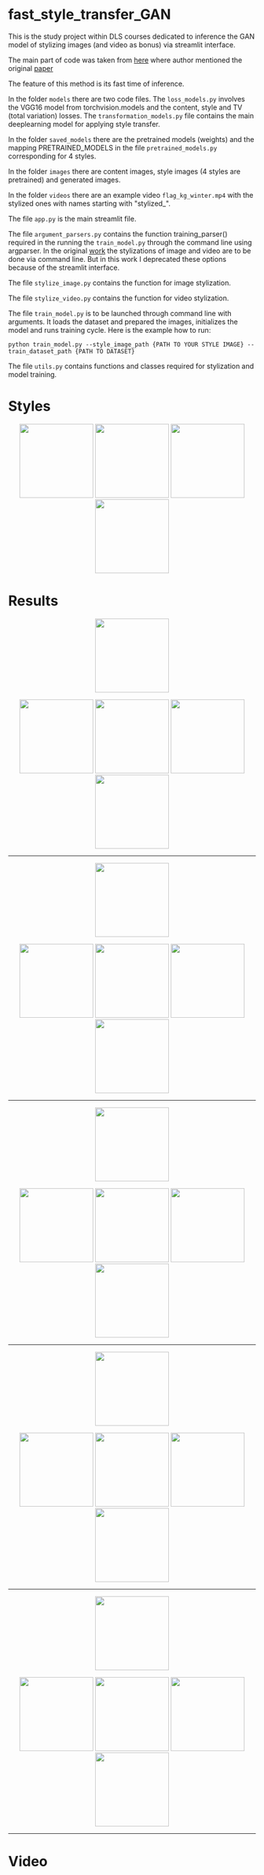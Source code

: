 # fast_style_transfer_GAN
This is the study project within DLS courses dedicated to inference the GAN model of stylizing images (and video as bonus) via streamlit interface.

The main part of code was taken from [here](https://github.com/igreat/fast-style-transfer/tree/main) where author mentioned the original [paper](https://cs.stanford.edu/people/jcjohns/eccv16/)

The feature of this method is its fast time of inference.

In the folder `models` there are two code files. The `loss_models.py` involves the VGG16 model from torchvision.models and the content, style and TV (total variation) losses. The `transformation_models.py` file contains the main deeplearning model for applying style transfer.

In the folder `saved_models` there are the pretrained models (weights) and the mapping PRETRAINED_MODELS in the file `pretrained_models.py` corresponding for 4 styles.

In the folder `images` there are content images, style images (4 styles are pretrained) and generated images.

In the folder `videos` there are an example video `flag_kg_winter.mp4` with the stylized ones with names starting with "stylized_".

The file `app.py` is the main streamlit file.

The file `argument_parsers.py` contains the function training_parser() required in the running the `train_model.py` through the command line using argparser. In the original [work](https://github.com/igreat/fast-style-transfer/tree/main) the stylizations of image and video are to be done via command line. But in this work I deprecated these options because of the streamlit interface.

The file `stylize_image.py` contains the function for image stylization.

The file `stylize_video.py` contains the function for video stylization.

The file `train_model.py` is to be launched through command line with arguments. It loads the dataset and prepared the images, initializes the model and runs training cycle. Here is the example how to run:

`python train_model.py --style_image_path {PATH TO YOUR STYLE IMAGE} --train_dataset_path {PATH TO DATASET}`

The file `utils.py` contains functions and classes required for stylization and model training.

# Styles

<p align="center">
  <img src="images/style_images/starry-night.jpg" height="150">
  <img src="images/style_images/rain-princess.jpg" height="150">
  <img src="images/style_images/abstract-dalle.png" height="150">
  <img src="images/style_images/mosaic.jpg" height="150">
</p>



# Results

<p align="center">
  <img src="images/content_images/bahla-fort.jpg" height="150">
</p>
<p align="center">
  <img src="images/generated_images/bahla-fort-starry-night.png" height="150">
  <img src="images/generated_images/bahla-fort-rain-princess.png" height="150">
  <img src="images/generated_images/bahla-fort-abstract.png" height="150">
  <img src="images/generated_images/bahla-fort-mosaic.png" height="150">
</p>

<hr>

<p align="center">
  <img src="images/content_images/fruits.jpg" height="150">
</p>
<p align="center">
  <img src="images/generated_images/fruits-starry-night.png" height="150">
  <img src="images/generated_images/fruits-rain-princess.png" height="150">
  <img src="images/generated_images/fruits-abstract.png" height="150">
  <img src="images/generated_images/fruits-mosaic.png" height="150">
</p>

<hr>

<p align="center">
  <img src="images/content_images/three_girls.jpg" height="150">
</p>
<p align="center">
  <img src="images/generated_images/three_girls_starry_night.jpg" height="150">
  <img src="images/generated_images/three_girls_rain.jpg" height="150">
  <img src="images/generated_images/three_girls_abstract.jpg" height="150">
  <img src="images/generated_images/three_girls_mozaic.jpg" height="150">
</p>

<hr>

<p align="center">
  <img src="images/content_images/photo_1.jpg" height="150">
</p>
<p align="center">
  <img src="images/generated_images/stylized_photo_1_starry_night.jpg" height="150">
  <img src="images/generated_images/stylized_photo_1_rain.jpg" height="150">
  <img src="images/generated_images/stylized_photo_1_abstract.jpg" height="150">
  <img src="images/generated_images/stylized_photo_1_mosaic.jpg" height="150">
</p>

<hr>

<p align="center">
  <img src="images/content_images/photo_2.jpg" height="150">
</p>
<p align="center">
  <img src="images/generated_images/stylized_photo_2_starry_night.jpg" height="150">
  <img src="images/generated_images/stylized_photo_2_rain.jpg" height="150">
  <img src="images/generated_images/stylized_photo_2_abstract.jpg" height="150">
  <img src="images/generated_images/stylized_photo_2_mosaic.jpg" height="150">
</p>

<hr>

# Video






